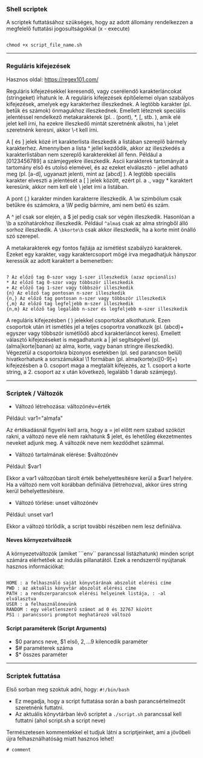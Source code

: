### Shell scriptek

A scriptek futtatásához szükséges, hogy az adott állomány rendelkezzen a megfelelő futtatási jogosultságokkal (x - execute)

```

chmod +x script_file_name.sh

```

---

### Reguláris kifejezések

Hasznos oldal: https://regex101.com/

Reguláris kifejezésekkel keresendő, vagy cserélendő karakterláncokat (stringeket) írhatunk le.
A reguláris kifejezések építőelemei olyan szabályos kifejezések, amelyek egy karakterhez
illeszkednek. A legtöbb karakter (pl. betűk és számok) önmagukhoz illeszkednek. Emellett
léteznek speciális jelentéssel rendelkező metakarakterek (pl. . (pont), *, [, stb. ), amik elé \
jelet kell írni, ha ezekre illeszkedő mintát szeretnénk alkotni, ha \ jelet szeretnénk keresni,
akkor \\-t kell írni.

A [ és ] jelek közé írt karakterlista illeszkedik a listában szereplő bármely karakterhez.
Amennyiben a lista ^ jellel kezdődik, akkor az illeszkedés a karakterlistában nem szereplő
karakterekkel áll fenn. Például a [0123456789] a számjegyekre illeszkedik. Ascii karakterek
tartományát a tartomány első és utolsó elemével, és az ezeket elválasztó - jellel adható meg
(pl. [a-d], ugyanazt jelenti, mint az [abcd] ). A legtöbb speciális karakter elveszti a jelentését a
[ ] jelek között, ezért pl. a ., vagy * karaktert keresünk, akkor nem kell elé \ jelet írni a
listában.

A pont (.) karakter minden karakterre illeszkedik. A \w szimbólum csak betűkre és számokra,
a \W pedig bármire, ami nem betű és szám.

A ^ jel csak sor elején, a $ jel pedig csak sor végén illeszkedik. Hasonlóan a \b a
szóhatárokhoz illeszkedik. Például ```^alma$``` csak az alma stringből álló sorhoz illeszkedik. A
```\bkorte\b``` csak akkor illeszkedik, ha a korte mint önálló szó szerepel.

A metakarakterek egy fontos fajtája az ismétlést szabályzó karakterek. Ezeket egy karakter,
vagy karaktercsoport mögé írva megadhatjuk hányszor keressük az adott karaktert a
bemenetben: 

```

? Az előző tag 0-szor vagy 1-szer illeszkedik (azaz opcionális)
* Az előző tag 0-szor vagy többször illeszkedik
+ Az előző tag 1-szer vagy többször illeszkedik
{n} Az előző tag pontosan n-szer illeszkedik
{n,} Az előző tag pontosan n-szer vagy többször illeszkedik
{,m} Az előző tag legfeljebb m-szer illeszkedik
{n,m} Az előző tag legalább n-szer és legfeljebb m-szer illeszkedik

```

A reguláris kifejezésben ( ) jelekkel csoportokat alkothatunk. Ezen csoportok után írt ismétlés
jel a teljes csoportra vonatkozik (pl. (abcd)+ egyszer vagy többször ismétlődő abcd
karakterláncot keres). Emellett választó kifejezéseket is megadhatunk a | jel segítségével (pl.
(alma|korte|banan) az alma, korte, vagy banan stringre illeszkedik). Végezetül a csoportokra
bizonyos esetekben (pl. sed parancson belül) hivatkorhatunk a sorszámukkal \1 formában (pl.
alma(korte)x([0-9]+) kifejezésben a 0. csoport maga a megtalált kifejezés, az 1. csoport a
korte string, a 2. csoport az x után következő, legalább 1 darab számjegy).

---

### Scriptek / Változók

- Változó létrehozása: változónév=érték

Például:
var1="almafa"

Az értékadásnál figyelni kell arra, hogy a = jel előtt nem szabad szóközt rakni, a változó
neve elé nem rakhatunk $ jelet, és lehetőleg ékezetmentes neveket adjunk meg. A változók
neve nem kezdődhet számmal.

- Változó tartalmának elérése: $változónév

Például:
$var1

Ekkor a var1 változóban tárolt érték behelyettesítésre kerül a $var1 helyére. Ha a változó nem
volt korábban definiálva (létrehozva), akkor üres string kerül behelyettesítésre.

- Változó törlése: unset változónév

Például:
unset var1

Ekkor a változó törlődik, a script további részében nem lesz definiálva.

#### Neves környezetváltozók

A környezetváltozók (amiket ```env`` parancssal listázhatunk) minden script számára elérhetőek
az indulás pillanatától. Ezek a rendszerről nyújtanak hasznos információkat: 

```

HOME : a felhasználó saját könyvtárának abszolút elérési címe
PWD : az aktuális könyvtár abszolút elérési címe
PATH : a rendszerparancsok elérési helyeinek listája, : -al elválasztva
USER : a felhasználónevünk
RANDOM : egy véletlenszerű számot ad 0 és 32767 között
PS1 : parancssori promptot meghatározó változó

```

#### Script paraméterek (Script Arguments)

- $0 parancs neve, $1 első, $2, …$9 kilencedik paraméter
- $# paraméterek száma
- $* összes paraméter

---

### Scriptek futtatása

Első sorban meg szoktuk adni, hogy:  ```#!/bin/bash```

- Ez megadja, hogy a script futtatása során a bash parancsértelmezőt szeretnénk futtatni. 
- Az aktuális könyvtárban lévő scriptet a ```./script.sh``` parancssal kell futtatni (ahol script.sh a script neve)

Természetesen kommentekkel el tudjuk látni a scriptjeinket, ami a jövőbeli újra felhasználhatóság miatt hasznos lehet!

```# comment```

